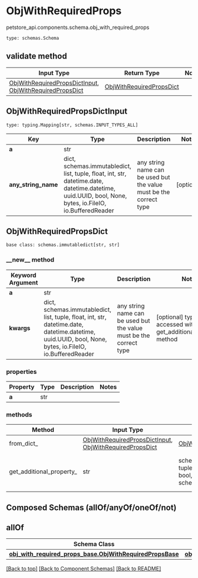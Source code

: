# ObjWithRequiredProps
petstore_api.components.schema.obj_with_required_props
```
type: schemas.Schema
```

## validate method
Input Type | Return Type | Notes
------------ | ------------- | -------------
[ObjWithRequiredPropsDictInput](#objwithrequiredpropsdictinput), [ObjWithRequiredPropsDict](#objwithrequiredpropsdict) | [ObjWithRequiredPropsDict](#objwithrequiredpropsdict) |

## ObjWithRequiredPropsDictInput
```
type: typing.Mapping[str, schemas.INPUT_TYPES_ALL]
```
Key | Type |  Description | Notes
------------ | ------------- | ------------- | -------------
**a** | str |  |
**any_string_name** | dict, schemas.immutabledict, list, tuple, float, int, str, datetime.date, datetime.datetime, uuid.UUID, bool, None, bytes, io.FileIO, io.BufferedReader | any string name can be used but the value must be the correct type | [optional]

## ObjWithRequiredPropsDict
```
base class: schemas.immutabledict[str, str]

```
### &lowbar;&lowbar;new&lowbar;&lowbar; method
Keyword Argument | Type | Description | Notes
---------------- | ---- | ----------- | -----
**a** | str |  |
**kwargs** | dict, schemas.immutabledict, list, tuple, float, int, str, datetime.date, datetime.datetime, uuid.UUID, bool, None, bytes, io.FileIO, io.BufferedReader | any string name can be used but the value must be the correct type | [optional] typed value is accessed with the get_additional_property_ method

### properties
Property | Type | Description | Notes
-------- | ---- | ----------- | -----
**a** | str |  |

### methods
Method | Input Type | Return Type | Notes
------ | ---------- | ----------- | ------
from_dict_ | [ObjWithRequiredPropsDictInput](#objwithrequiredpropsdictinput), [ObjWithRequiredPropsDict](#objwithrequiredpropsdict) | [ObjWithRequiredPropsDict](#objwithrequiredpropsdict) | a constructor
get_additional_property_ | str | schemas.immutabledict, tuple, float, int, str, bytes, bool, None, FileIO, schemas.Unset | provides type safety for additional properties

## Composed Schemas (allOf/anyOf/oneOf/not)
## allOf
Schema Class | Input Type | Accessed Type | Description | Notes
------------ | ---------- | ------------- | ----------- | -----
[**obj_with_required_props_base.ObjWithRequiredPropsBase**](obj_with_required_props_base.md) | [**obj_with_required_props_base.ObjWithRequiredPropsBase**](obj_with_required_props_base.md) | [**obj_with_required_props_base.ObjWithRequiredPropsBase**](obj_with_required_props_base.md) |  |

[[Back to top]](#top) [[Back to Component Schemas]](../../../README.md#Component-Schemas) [[Back to README]](../../../README.md)
